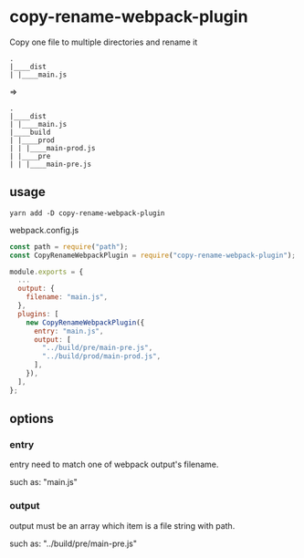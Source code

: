 # copy-rename-webpack-plugin
Copy one file to multiple directories and rename it

``` 
.
|____dist
| |____main.js
```

=>
```
.
|____dist
| |____main.js
|____build
| |____prod
| | |____main-prod.js
| |____pre
| | |____main-pre.js
```

## usage
```shell
yarn add -D copy-rename-webpack-plugin
```

webpack.config.js
```js
const path = require("path");
const CopyRenameWebpackPlugin = require("copy-rename-webpack-plugin");

module.exports = {
  ...
  output: {
    filename: "main.js",
  },
  plugins: [
    new CopyRenameWebpackPlugin({
      entry: "main.js",
      output: [
        "../build/pre/main-pre.js",
        "../build/prod/main-prod.js",
      ],
    }),
  ],
};
```

## options

### entry
entry need to match one of webpack output's filename.

such as: "main.js"

### output
output must be an array which item is a file string with path.

such as: "../build/pre/main-pre.js"
